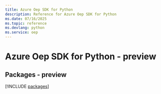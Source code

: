 ```yaml
---
title: Azure Oep SDK for Python
description: Reference for Azure Oep SDK for Python
ms.date: 07/16/2025
ms.topic: reference
ms.devlang: python
ms.service: oep
---
```

# Azure Oep SDK for Python - preview
## Packages - preview
[!INCLUDE [packages](oep-index.md)]